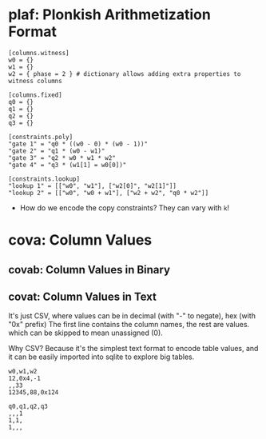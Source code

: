 # plaf: Plonkish Arithmetization Format

```
[columns.witness]
w0 = {}
w1 = {}
w2 = { phase = 2 } # dictionary allows adding extra properties to witness columns

[columns.fixed]
q0 = {}
q1 = {}
q2 = {}
q3 = {}

[constraints.poly]
"gate 1" = "q0 * ((w0 - 0) * (w0 - 1))"
"gate 2" = "q1 * (w0 - w1)"
"gate 3" = "q2 * w0 * w1 * w2"
"gate 4" = "q3 * (w1[1] = w0[0])"

[constraints.lookup]
"lookup 1" = [["w0", "w1"], ["w2[0]", "w2[1]"]]
"lookup 2" = [["w0", "w0 + w1"], ["w2 + w2", "q0 * w2"]]
```

- How do we encode the copy constraints?  They can vary with `k`!

# cova: Column Values

## covab: Column Values in Binary

## covat: Column Values in Text

It's just CSV, where values can be in decimal (with "-" to negate), hex (with "0x" prefix)
The first line contains the column names, the rest are values. which can be skipped to mean
unassigned (0).

Why CSV?  Because it's the simplest text format to encode table values, and it can be easily
imported into sqlite to explore big tables.

```
w0,w1,w2
12,0x4,-1
,,33
12345,88,0x124
```

```
q0,q1,q2,q3
,,,1
1,1,
1,,,
```
